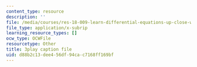 ```yaml
---
content_type: resource
description: ''
file: /media/courses/res-18-009-learn-differential-equations-up-close-with-gilbert-strang-and-cleve-moler-fall-2015/d88b2c13dee456df94cac7168ff169bf_LwSk9M5lJx4.vtt
file_type: application/x-subrip
learning_resource_types: []
ocw_type: OCWFile
resourcetype: Other
title: 3play caption file
uid: d88b2c13-dee4-56df-94ca-c7168ff169bf
---
```

